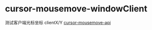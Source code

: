 # cursor-mousemove-windowClient

测试客户端光标坐标 clientX/Y  [cursor-mousemove-api](https://koringz.github.io/sclientandscreen/index.html)
